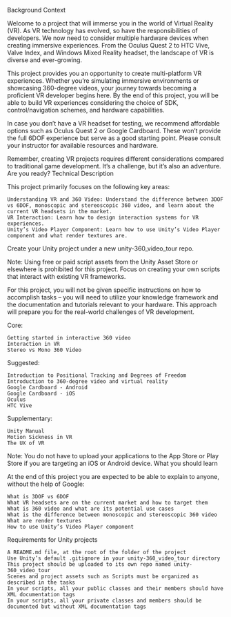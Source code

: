 
Background Context

Welcome to a project that will immerse you in the world of Virtual Reality (VR). As VR technology has evolved, so have the responsibilities of developers. We now need to consider multiple hardware devices when creating immersive experiences. From the Oculus Quest 2 to HTC Vive, Valve Index, and Windows Mixed Reality headset, the landscape of VR is diverse and ever-growing.

This project provides you an opportunity to create multi-platform VR experiences. Whether you’re simulating immersive environments or showcasing 360-degree videos, your journey towards becoming a proficient VR developer begins here. By the end of this project, you will be able to build VR experiences considering the choice of SDK, control/navigation schemes, and hardware capabilities.

In case you don’t have a VR headset for testing, we recommend affordable options such as Oculus Quest 2 or Google Cardboard. These won’t provide the full 6DOF experience but serve as a good starting point. Please consult your instructor for available resources and hardware.

Remember, creating VR projects requires different considerations compared to traditional game development. It’s a challenge, but it’s also an adventure. Are you ready?
Technical Description

This project primarily focuses on the following key areas:

    Understanding VR and 360 Video: Understand the difference between 3DOF vs 6DOF, monoscopic and stereoscopic 360 video, and learn about the current VR headsets in the market.
    VR Interaction: Learn how to design interaction systems for VR experiences.
    Unity’s Video Player Component: Learn how to use Unity’s Video Player component and what render textures are.

Create your Unity project under a new unity-360_video_tour repo.

Note: Using free or paid script assets from the Unity Asset Store or elsewhere is prohibited for this project. Focus on creating your own scripts that interact with existing VR frameworks.

For this project, you will not be given specific instructions on how to accomplish tasks – you will need to utilize your knowledge framework and the documentation and tutorials relevant to your hardware. This approach will prepare you for the real-world challenges of VR development.

Core:

    Getting started in interactive 360 video
    Interaction in VR
    Stereo vs Mono 360 Video

Suggested:

    Introduction to Positional Tracking and Degrees of Freedom
    Introduction to 360-degree video and virtual reality
    Google Cardboard - Android
    Google Cardboard - iOS
    Oculus
    HTC Vive

Supplementary:

    Unity Manual
    Motion Sickness in VR
    The UX of VR

Note: You do not have to upload your applications to the App Store or Play Store if you are targeting an iOS or Android device.
What you should learn

At the end of this project you are expected to be able to explain to anyone, without the help of Google:

    What is 3DOF vs 6DOF
    What VR headsets are on the current market and how to target them
    What is 360 video and what are its potential use cases
    What is the difference between monoscopic and stereoscopic 360 video
    What are render textures
    How to use Unity’s Video Player component

Requirements for Unity projects

    A README.md file, at the root of the folder of the project
    Use Unity’s default .gitignore in your unity-360_video_tour directory
    This project should be uploaded to its own repo named unity-360_video_tour
    Scenes and project assets such as Scripts must be organized as described in the tasks
    In your scripts, all your public classes and their members should have XML documentation tags
    In your scripts, all your private classes and members should be documented but without XML documentation tags

